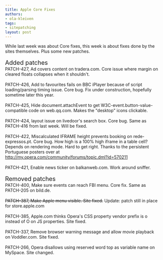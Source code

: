 ```yaml
---
title: Apple Core Fixes
authors:
- ola-kleiven
tags:
- sitepatching
layout: post
---
```

While last week was about Core fixes, this week is about fixes done by the sites themselves. Plus some new patches.<br/><br/><span style="font-size: 140%">Added patches</span><br/>PATCH-427, Ad covers content on tradera.com. Core issue where margin on cleared floats collapses when it shouldn&#39;t.<br/><br/>PATCH-426, Add to favourites fails on BBC iPlayer because of script loading/parsing timing issue. Core bug. Fix under construction, hopefully sometime later this year.<br/><br/>PATCH-425, Hide document.attachEvent to get W3C-event.button-value-compatible code on web.qq.com. Makes the &quot;desktop&quot; icons clickable.<br/><br/>PATCH-424, layout issue on livedoor&#39;s search box. Core bug. Same as PATCH-416 from last week. Will be fixed.<br/><br/>PATCH-422, Miscalculated IFRAME height prevents booking on rede-expressos.pt. Core bug. How high is a 100% high iframe in a table cell? Depends on rendering mode. Hard to get right. Thanks to the persistent Portuguese posters over at <a href="http://my.opera.com/community/forums/topic.dml?id=570211" target="_blank">http://my.opera.com/community/forums/topic.dml?id=570211</a><br/><br/>PATCH-421, Enable news ticker on balkanweb.com. Work around sniffer.<br/> <br/><span style="font-size: 140%">Removed patches</span><br/>PATCH-400, Make sure events can reach FBI menu. Core fix. Same as PATCH-205 on bild.de.<br/><br/><s>PATCH-387, Make Apple menu visible. Site fixed.</s> Update: patch still in place for store.apple.com<br/><br/>PATCH-385, Apple.com thinks Opera&#39;s CSS property vendor prefix is o instead of O on JS properties. Site fixed.<br/><br/>PATCH-337, Remove browser warning message and allow movie playback on Voddler.com. Site fixed.<br/><br/>PATCH-266, Opera disallows using reserved word top as variable name on MySpace. Site changed.
